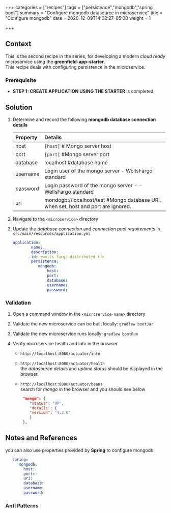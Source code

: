 +++
categories = ["recipes"]
tags = ["persistence","mongodb","spring boot"]
summary = "Configure mongodb datasource in microservice"
title = "Configure mongodb"
date = 2020-12-09T14:02:27-05:00
weight = 1

+++

## Context
This is the second recipe in the series, for developing a modern _cloud ready_ microservice using the **greenfield-app-starter**.  
This recipe deals with configuring persistence in the microservice.  

### Prerequisite

- **STEP 1: CREATE APPLICATION USING THE STARTER** is completed.

## Solution

1. Determine and record the following **mongodb database connection details** 

   | Property        | Details  |
      | :---          |    :----   | 
   | host  |  `[host]`  # Mongo server host |
   | port | `[port]` #Mongo server port   |
   | database | localhost #database  name  |
   | username | Login user of the mongo server - WellsFargo standard 
   | password | Login password of the mongo server - - WellsFargo standard
   | uri | mondogb://localhost/test #Mongo database URI. when set, host and port are ignored.
 
1. Navigate to the `<microservice>` directory
   
1. Update the _database connection_ and _connection pool requirements_ in `src/main/resources/application.yml`

   ```yml
   application:
           name:
           description:
           id: <wells fargo distributed-id>
           persistence:
              mongodb:
                  host:
                  port:
                  database:
                  username:
                  password:
    ```

### Validation

1. Open a command window in the `<microservice-name>` directory


1. Validate the new microservice can be built locally: `gradlew bootJar`


1. Validate the new microservice runs locally: `gradlew bootRun`


1. Verify microservice health and info in the browser

   - `http://localhost:8080/actuator/info`
     
   - `http://localhost:8080/actuator/health`  
      the _datasource details_ and _uptime status_ should be displayed in the browser.
   
   - `http://localhost:8080/actuator/beans`  
     search for _mongo_ in the browser and you should see below
     ```json
      "mongo": {
         "status": "UP",
         "details": {
         "version": "4.2.0"
         }
      },    
     ```

## Notes and References

  you can also use properties provided by **Spring** to configure mongodb
  ```yaml
     spring:
        mongodb:
          host:  
          port:    
          uri:    
          database:   
          username:
          password:
  ```

### Anti Patterns



